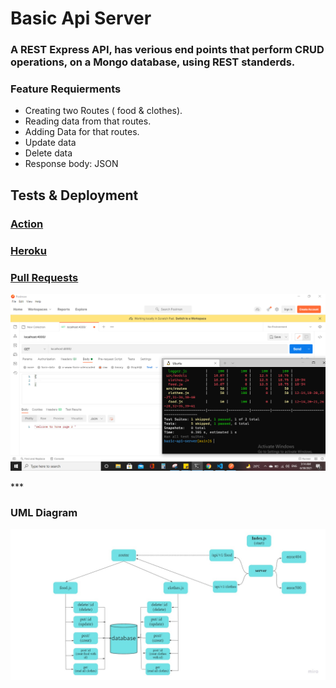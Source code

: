 # Basic Api Server
### A REST Express API, has verious end points that perform CRUD operations, on a Mongo database, using REST standerds.

### Feature Requierments
* Creating two Routes ( food & clothes).
* Reading data from that routes.
* Adding Data for that routes.
* Update data
* Delete data
* Response body: JSON
## Tests & Deployment

### [Action](https://github.com/En-ZUH/basic-api-server/actions)
### [Heroku](https://basic-api-server-enas.herokuapp.com/) 
### [Pull Requests](https://github.com/En-ZUH/basic-express-server/pulls)

![img](testing.PNG)

***️

### UML Diagram

![img](uml3.jpg)